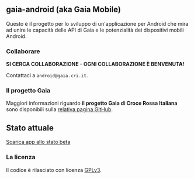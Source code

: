 ## gaia-android (aka Gaia Mobile)

Questo è il progetto per lo sviluppo di un'applicazione per Android che mira ad unire le capacità delle API di Gaia e le potenzialità dei dispositivi mobili Android.


### Collaborare

**SI CERCA COLLABORAZIONE - OGNI COLLABORAZIONE È BENVENUTA!**

Contattaci a `android@gaia.cri.it`.


### Il progetto Gaia

Maggiori informazioni riguardo **il progetto Gaia di Croce Rossa Italiana** sono disponibili sulla [relativa pagina GitHub](http://github.com/CroceRossaCatania/gaia).


## Stato attuale

[Scarica app allo stato beta](https://github.com/CroceRossaItaliana/gaia-android/blob/master/GaiaAndroidV0.6.4.apk?raw=true)


### La licenza 

Il codice è rilasciato con licenza [GPLv3](https://github.com/AlfioEmanueleFresta/gaia-android/LICENSE.txt).


